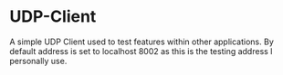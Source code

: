 # UDP-Client

A simple UDP Client used to test features within other applications. 
By default address is set to localhost 8002 as this is the testing address I personally use.
